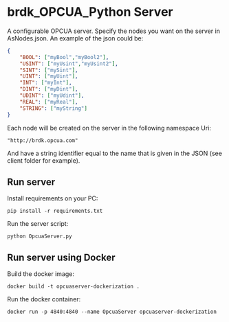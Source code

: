 # brdk_OPCUA_Python Server



A configurable OPCUA server. Specify the nodes you want on the server in AsNodes.json. An example of the json could be:
```json
{
    "BOOL": ["myBool","myBool2"],
    "USINT": ["myUsint","myUsint2"],
    "SINT": ["mySint"],
    "UINT": ["myUint"],
    "INT": ["myInt"],
    "DINT": ["myDint"],
    "UDINT": ["myUdint"],
    "REAL": ["myReal"],
    "STRING": ["myString"]
}
```

Each node will be created on the server in the following namespace Uri:

`"http://brdk.opcua.com"`

And have a string identifier equal to the name that is given in the JSON (see client folder for example).



## Run server

Install requirements on your PC:

`pip install -r requirements.txt`

Run the server script:

`python OpcuaServer.py`

## Run server using Docker

Build the docker image:

`docker build -t opcuaserver-dockerization .`

Run the docker container:

`docker run -p 4840:4840 --name OpcuaServer opcuaserver-dockerization`





